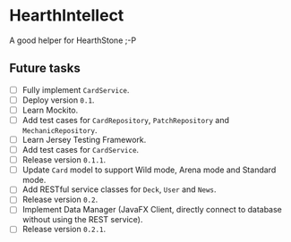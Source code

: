 # HearthIntellect
A good helper for HearthStone ;-P

## Future tasks

- [ ] Fully implement `CardService`.
- [ ] Deploy version `0.1`.
- [ ] Learn Mockito.
- [ ] Add test cases for `CardRepository`, `PatchRepository` and `MechanicRepository`.
- [ ] Learn Jersey Testing Framework.
- [ ] Add test cases for `CardService`.
- [ ] Release version `0.1.1`.
- [ ] Update `Card` model to support Wild mode, Arena mode and Standard mode.
- [ ] Add RESTful service classes for `Deck`, `User` and `News`.
- [ ] Release version `0.2`.
- [ ] Implement Data Manager (JavaFX Client, directly connect to database without using the REST service).
- [ ] Release version `0.2.1`.
